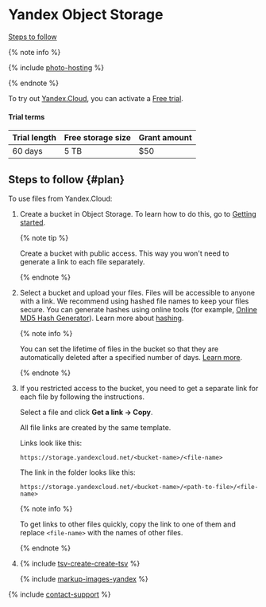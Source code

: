 # Yandex Object Storage

[Steps to follow](#plan)

{% note info %}

{% include [photo-hosting](_includes/cloud-storage/photo-hosting.md) %}

{% endnote %}

To try out [Yandex.Cloud](https://cloud.yandex.com/docs/storage/quickstart), you can activate a [Free trial](https://cloud.yandex.com/en-ru/docs/free-trial/).

#### Trial terms

Trial length | Free storage size | Grant amount
------------ | ----------------- | ------------
60 days | 5 TB | $50

## Steps to follow {#plan}

To use files from Yandex.Cloud:

1. Create a bucket in Object Storage. To learn how to do this, go to [Getting started](https://cloud.yandex.com/docs/storage/quickstart).

    {% note tip %}

    Create a bucket with public access. This way you won't need to generate a link to each file separately.

    {% endnote %}

1. Select a bucket and upload your files. Files will be accessible to anyone with a link. We recommend using hashed file names to keep your files secure. You can generate hashes using online tools (for example, [Online MD5 Hash Generator](https://en.wikipedia.org/wiki/Hash_function)). Learn more about [hashing](https://en.wikipedia.org/wiki/Hash_function).

    {% note info %}

    You can set the lifetime of files in the bucket so that they are automatically deleted after a specified number of days. [Learn more](https://cloud.yandex.com/en-ru/docs/storage/operations/buckets/lifecycles).

    {% endnote %}

1. If you restricted access to the bucket, you need to get a separate link for each file by following the instructions.

    Select a file and click **Get a link → Copy**.

    All file links are created by the same template.

    Links look like this:

    ```
    https://storage.yandexcloud.net/<bucket-name>/<file-name>
    ```

    The link in the folder looks like this:

    ```
    https://storage.yandexcloud.net/<bucket-name>/<path-to-file>/<file-name>
    ```

    {% note info %}

    To get links to other files quickly, copy the link to one of them and replace `<file-name>` with the names of other files.

    {% endnote %}

1. {% include [tsv-create-create-tsv](_includes/cloud-storage/id-tsv-create/create-tsv.md) %}

    {% include [markup-images-yandex](_includes/cloud-storage/markup/markup-images-yandex.md) %}

{% include [contact-support](_includes/contact-support.md) %}